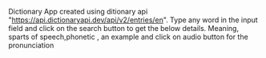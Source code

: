 Dictionary App created using ditionary api "https://api.dictionaryapi.dev/api/v2/entries/en".
Type any word in the input field and click on the search button to get the below details.
 Meaning, sparts of speech,phonetic , an example and click on audio button for the pronunciation
